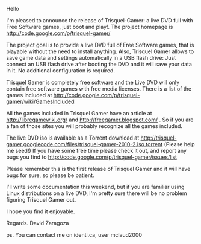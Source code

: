Hello

I'm pleased to announce the release of Trisquel-Gamer: a live DVD full with Free Software games, just boot and play!. The project homepage is http://code.google.com/p/trisquel-gamer/

The project goal is to provide a live DVD full of Free Software games, that is playable without the need to install anything. Also, Trisquel Gamer allows to save game data and settings automatically in a USB flash drive: Just connect an USB flash drive after booting the DVD and it will save your data in it. No additional configuration is required.

Trisquel Gamer is completely free software and the Live DVD will only contain free software games with free media licenses. There is a list of the games included at http://code.google.com/p/trisquel-gamer/wiki/GamesIncluded

All the games included in Trisquel Gamer have an article at http://libregamewiki.org/ and http://freegamer.blogspot.com/ . So if you are a fan of those sites you will probably recognize all the games included.

The live DVD iso is available as a Torrent download at http://trisquel-gamer.googlecode.com/files/trisquel-gamer-2010-2.iso.torrent (Please help me seed!) If you have some free time please check it out, and report any bugs you find to http://code.google.com/p/trisquel-gamer/issues/list

Please remember this is the first release of Trisquel Gamer and it will have bugs for sure, so please be patient.

I'll write some documentation this weekend, but if you are familiar using Linux distributions on a live DVD, I'm pretty sure there will be no problem figuring Trisquel Gamer out.

I hope you find it enjoyable.

Regards.
David Zaragoza

ps. You can contact me on identi.ca, user mclaud2000